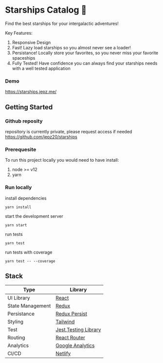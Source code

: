 # Starships Catalog 🚀

Find the best starships for your intergalactic adventures!

Key Features:

1. Responsive Design
2. Fast! Lazy load starships so you almost never see a loader!
3. Persistance! Locally store your favorites, so you never miss your favorite spaceships
4. Fully Tested! Have confidence you can always find your starships needs with a well tested application

### Demo

https://starships.jepz.me/

## Getting Started

### Github reposity

repository is currently private, please request access if needed
https://github.com/jepz20/starships

### Prerequesite

To run this project locally you would need to have install:

1. node >= v12
2. yarn

### Run locally

install dependencies

```
yarn install
```

start the development server

```
yarn start
```

run tests

```
yarn test
```

run tests with coverage

```
yarn test -- --coverage
```

## Stack

| Type             | Library                                                                                                     |
| ---------------- | ----------------------------------------------------------------------------------------------------------- |
| UI Library       | [React](https://reactjs.org/)                                                                               |
| State Management | [Redux](https://redux-toolkit.js.org/)                                                                      |
| Persistance      | [Redux Persist](https://github.com/rt2zz/redux-persist)                                                     |
| Styling          | [Tailwind](https://tailwindcss.com/)                                                                        |
| Test             | [Jest](https://jestjs.io/),[Testing Library](https://testing-library.com/docs/react-testing-library/intro/) |
| Routing          | [React Router](https://reactrouter.com/)                                                                    |
| Analytics        | [Google Analytics](https://analytics.google.com/)                                                           |
| CI/CD            | [Netlify](https://netlify.com)                                                                              |
